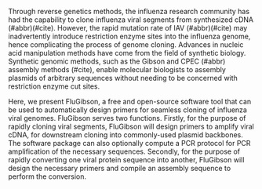 Through reverse genetics methods, the influenza research community has had the capability to clone influenza viral segments from synthesized cDNA (#abbr)(#cite). However, the rapid mutation rate of IAV (#abbr)(#cite) may inadvertently introduce restriction enzyme sites into the influenza genome, hence complicating the process of genome cloning. Advances in nucleic acid manipulation methods have come from the field of synthetic biology. Synthetic genomic methods, such as the Gibson and CPEC (#abbr) assembly methods (#cite), enable molecular biologists to assembly plasmids of arbitrary sequences without needing to be concerned with restriction enzyme cut sites. 

Here, we present FluGibson, a free and open-source software tool that can be used to automatically design primers for seamless cloning of influenza viral genomes. FluGibson serves two functions. Firstly, for the purpose of rapidly cloning viral segments, FluGibson will design primers to amplify viral cDNA, for downstream cloning into commonly-used plasmid backbones. The software package can also optionally compute a PCR protocol for PCR amplification of the necessary sequences. Secondly, for the purpose of rapidly converting one viral protein sequence into another, FluGibson will design the necessary primers and compile an assembly sequence to perform the conversion. 